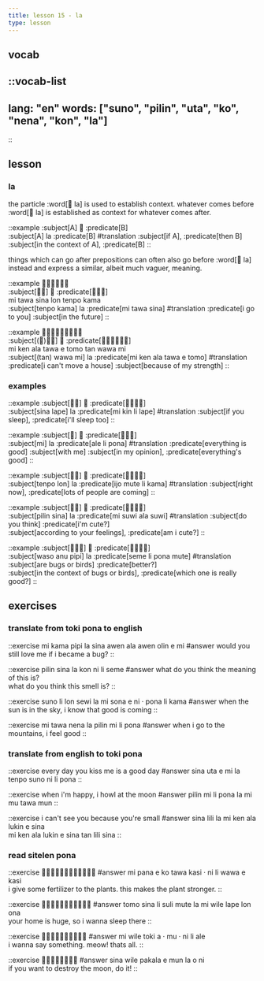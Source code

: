 ```yaml
---
title: lesson 15 - la
type: lesson
---
```

## vocab
::vocab-list
---
lang: "en"
words: ["suno", "pilin", "uta", "ko", "nena", "kon", "la"]
---
::

## lesson
### la
the particle :word[󱤡 la] is used to establish context. whatever comes before :word[󱤡 la] is established as context for whatever comes after.

::example
:subject[A] 󱤡 :predicate[B] \
:subject[A] la :predicate[B]
#translation
:subject[if A], :predicate[then B] \
:subject[in the context of A], :predicate[B]
::

things which can go after prepositions can often also go before :word[󱤡 la] instead and express a similar, albeit much vaguer, meaning.

::example
󱤴󱥩󱥞󱤬󱥫󱤖 \
:subject[󱥫󱤖] 󱤡 :predicate[󱤴󱥩󱥞] \
mi tawa sina lon tenpo kama \
:subject[tenpo kama] la :predicate[mi tawa sina]
#translation
:predicate[i go to you] :subject[in the future]
::

::example
󱤴󱤘󱤂󱥩󱤉󱥭󱥧󱥵󱤴 \
:subject[(󱥧)󱥵󱤴] 󱤡 :predicate[󱤴󱤘󱤂󱥩󱤉󱥭] \
mi ken ala tawa e tomo tan wawa mi \
:subject[(tan) wawa mi] la :predicate[mi ken ala tawa e tomo]
#translation
:predicate[i can't move a house] :subject[because of my strength]
::

### examples
::example
:subject[󱥞󱤢] 󱤡 :predicate[󱤴󱥹󱤧󱤢] \
:subject[sina lape] la :predicate[mi kin li lape]
#translation
:subject[if you sleep], :predicate[i'll sleep too]
::

::example
:subject[󱤴] 󱤡 :predicate[󱤄󱤧󱥔] \
:subject[mi] la :predicate[ale li pona] 
#translation
:predicate[everything is good] :subject[with me]
:subject[in my opinion], :predicate[everything's good]
::

::example
:subject[󱥫󱤬] 󱤡 :predicate[󱤌󱤼󱤧󱤖] \
:subject[tenpo lon] la :predicate[ijo mute li kama]
#translation
:subject[right now], :predicate[lots of people are coming]
::

::example
:subject[󱥎󱥞] 󱤡 :predicate[󱤴󱥦󱤂󱥦] \
:subject[pilin sina] la :predicate[mi suwi ala suwi]
#translation
:subject[do you think] :predicate[i'm cute?] \
:subject[according to your feelings], :predicate[am i cute?]
::

::example
:subject[󱥴󱤇󱥑] 󱤡 :predicate[󱥙󱤧󱥔󱤼] \
:subject[waso anu pipi] la :predicate[seme li pona mute]
#translation
:subject[are bugs or birds] :predicate[better?] \
:subject[in the context of bugs or birds], :predicate[which one is really good?]
::

## exercises
### translate from toki pona to english
::exercise
mi kama pipi la sina awen ala awen olin e mi
#answer
would you still love me if i became a bug?
::

::exercise
pilin sina la kon ni li seme
#answer
what do you think the meaning of this is? \
what do you think this smell is?
::

::exercise
suno li lon sewi la mi sona e ni · pona li kama
#answer
when the sun is in the sky, i know that good is coming
::

::exercise
mi tawa nena la pilin mi li pona
#answer
when i go to the mountains, i feel good
::

### translate from english to toki pona
::exercise
every day you kiss me is a good day
#answer
sina uta e mi la tenpo suno ni li pona
::

::exercise
when i'm happy, i howl at the moon
#answer
pilin mi li pona la mi mu tawa mun
::

::exercise
i can't see you because you're small
#answer
sina lili la mi ken ala lukin e sina \
mi ken ala lukin e sina tan lili sina
::

### read sitelen pona
::exercise
󱤴󱥌󱤉󱤜󱥩󱤗󱦜󱥁󱤧󱥵󱤉󱤗
#answer
mi pana e ko tawa kasi · ni li wawa e kasi \
i give some fertilizer to the plants. this makes the plant stronger.
::

::exercise
󱥭󱥞󱤧󱥣󱤼󱤡󱤴󱥷󱤢󱤬󱥆
#answer
tomo sina li suli mute la mi wile lape lon ona \
your home is huge, so i wanna sleep there
::

::exercise
󱤴󱥷󱥬󱤀󱦜󱤹󱦜󱥁󱤧󱤄
#answer
mi wile toki a · mu · ni li ale \
i wanna say something. meow! thats all.
::

::exercise
󱥞󱥷󱥈󱤉󱤺󱤡󱥄󱥁
#answer
sina wile pakala e mun la o ni \
if you want to destroy the moon, do it!
::

